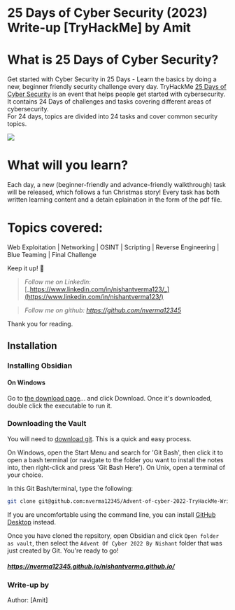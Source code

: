 # 25 Days of Cyber Security (2023) Write-up [TryHackMe] by Amit

# What is 25 Days of Cyber Security?

Get started with Cyber Security in 25 Days - Learn the basics by doing a new, beginner friendly security challenge every day. TryHackMe [25 Days of Cyber Security](https://tryhackme.com/room/learncyberin25days) is an event that helps people get started with cybersecurity. It contains 24 Days of challenges and tasks covering different areas of cybersecurity.  
For 24 days, topics are divided into 24 tasks and cover common security topics.

![](https://miro.medium.com/max/875/1*UXEg1d5xaf9JR3hVGe9w-A.png)

# What will you learn?

Each day, a new (beginner-friendly and advance-friendly walkthrough) task will be released, which follows a fun Christmas story! Every task has both written learning content and a detain eplaination in the form of the pdf file.

# Topics covered:

Web Exploitation | Networking | OSINT | Scripting | Reverse Engineering | Blue Teaming | Final Challenge

Keep it up! 👏

>  _Follow me on LinkedIn:_ [_https://www.linkedin.com/in/nishantverma123/_](https://www.linkedin.com/in/nishantverma123/)

>  *Follow me on github: https://github.com/nverma12345*

Thank you for reading.

## Installation

### Installing Obsidian

#### On Windows

Go to [the download page](https://obsidian.md/download)... and click Download. Once it's downloaded, double click the executable to run it.

### Downloading the Vault

You will need to [download git](https://git-scm.com/downloads). This is a quick and easy process.

On Windows, open the Start Menu and search for 'Git Bash', then click it to open a bash terminal (or navigate to the folder you want to install the notes into, then right-click and press 'Git Bash Here'). On Unix, open a terminal of your choice.

In this Git Bash/terminal, type the following:

```bash
git clone git@github.com:nverma12345/Advent-of-cyber-2022-TryHackMe-Write-ups-By-Nishant.git
```

If you are uncomfortable using the command line, you can install [GitHub Desktop](https://desktop.github.com/) instead.

Once you have cloned the repsitory, open Obsidian and click `Open folder as vault`, then select the `Advent Of Cyber 2022 By Nishant` folder that was just created by Git. You're ready to go!

  ##### https://nverma12345.github.io/nishantverma.github.io/
 
  ### Write-up by

Author: [Amit]
